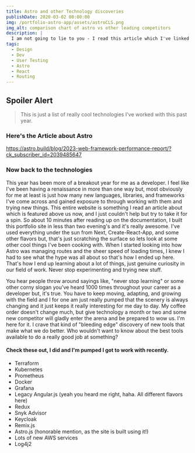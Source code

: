 ```yaml
---
title: Astro and other Technology discoveries
publishDate: 2020-03-02 00:00:00
img: /portfolio-astro-app/assets/astroCLS.png
img_alt: comparison chart of astro vs other leading competitors
description: |
  I am not going to lie to you - I read this article which I've linked below and I immediately had to build something in Astro
tags:
  - Design
  - Dev
  - User Testing
  - Astro
  - React
  - Routing
---
```


## Spoiler Alert

> This is just a list of really cool technologies I've worked with this past year.

### Here's the Article about Astro

https://astro.build/blog/2023-web-framework-performance-report/?ck_subscriber_id=2039485647

### Now back to the technologies

This year has been more of a breakout year for me as a developer. I feel like I've been having a renaissance in more than one way but, most obviously for me at least is just how many new languages, libraries, and frameworks I've come across and gained exposure to through working with them and trying new things. This entire website is something I read an article about which is featured above us now, and I just couldn't help but try to take it for a spin. So about 10 minutes after reading up on the documentation, I built this portfolio site in less than two evening's and it's really awesome. I've used everything under the sun from Next, Create-React-App, and some other flavors but, that's just scratching the surface so lets look at some other cool things I've been cooking with. When I started looking into how Astro was managing routes and the sheer speed of loading times, I knew I had to see what the hype was all about so that's how I ended up here. That's how I end up learning about a lot of things, just genuine curiosity in our field of work. Never stop experimenting and trying new stuff.

You hear people throw around sayings like, "never stop learning" or some other corny slogan you've heard 1000 times throughout your career as a developer but, it's true. You have to keep moving, adapting, and growing with the field and I for one am just really pumped that the scenery is always changing and it just keeps it really interesting for me day to day. My coffee order doesn't change much, but give technology a month or two and some new competitor will gladly enter the arena and be prepared to wow us. I'm here for it. I crave that kind of "bleeding edge" discovery of new tools that make what we do better. Who wouldn't want to know about the best tools available to do a really good job at something?

#### Check these out, I did and I'm pumped I got to work with recently.

- Terraform
- Kubernetes
- Prometheus
- Docker
- Grafana
- Legacy Angular.js (yeah you heard me right, haha. All different flavors here)
- Redux
- Snyk Advisor
- Keycloak
- Remix.js
- Astro.js (honorable mention, as the site is built using it!)
- Lots of new AWS services
- Log4j2

